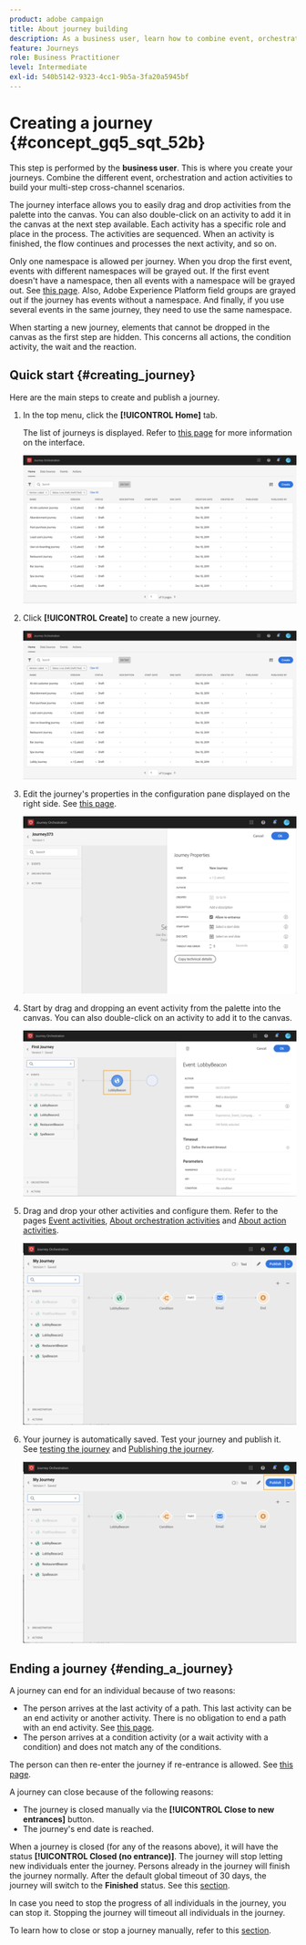 ```yaml
---
product: adobe campaign
title: About journey building
description: As a business user, learn how to combine event, orchestration, and action activities to build a journey.
feature: Journeys
role: Business Practitioner
level: Intermediate
exl-id: 540b5142-9323-4cc1-9b5a-3fa20a5945bf
---
```

# Creating a journey {#concept_gq5_sqt_52b}

This step is performed by the **business user**. This is where you create your journeys. Combine the different event, orchestration and action activities to build your multi-step cross-channel scenarios.

The journey interface allows you to easily drag and drop activities from the palette into the canvas. You can also double-click on an activity to add it in the canvas at the next step available. Each activity has a specific role and place in the process. The activities are sequenced. When an activity is finished, the flow continues and processes the next activity, and so on.

Only one namespace is allowed per journey. When you drop the first event, events with different namespaces will be grayed out. If the first event doesn't have a namespace, then all events with a namespace will be grayed out. See [this page](../event/selecting-the-namespace.md). Also, Adobe Experience Platform field groups are grayed out if the journey has events without a namespace. And finally, if you use several events in the same journey, they need to use the same namespace.

When starting a new journey, elements that cannot be dropped in the canvas as the first step are hidden. This concerns all actions, the condition activity, the wait and the reaction.

## Quick start {#creating_journey}

Here are the main steps to create and publish a journey.

1. In the top menu, click the **[!UICONTROL Home]** tab.

    The list of journeys is displayed. Refer to [this page](../building-journeys/using-the-journey-designer.md) for more information on the interface.

    ![](../assets/journey30.png)

1. Click **[!UICONTROL Create]** to create a new journey.

    ![](../assets/journey31.png)

1. Edit the journey's properties in the configuration pane displayed on the right side. See [this page](../building-journeys/changing-properties.md).

    ![](../assets/journey32.png)

1. Start by drag and dropping an event activity from the palette into the canvas. You can also double-click on an activity to add it to the canvas.

    ![](../assets/journey33.png)

1. Drag and drop your other activities and configure them. Refer to the pages [Event activities](../building-journeys/event-activities.md), [About orchestration activities](../building-journeys/about-orchestration-activities.md) and [About action activities](../building-journeys/about-action-activities.md).

    ![](../assets/journey34.png)

1. Your journey is automatically saved. Test your journey and publish it. See [testing the journey](../building-journeys/testing-the-journey.md) and [Publishing the journey](../building-journeys/publishing-the-journey.md).

    ![](../assets/journey36.png)

## Ending a journey {#ending_a_journey}

A journey can end for an individual because of two reasons:

* The person arrives at the last activity of a path. This last activity can be an end activity or another activity. There is no obligation to end a path with an end activity. See [this page](../building-journeys/end-activity.md).
* The person arrives at a condition activity (or a wait activity with a condition) and does not match any of the conditions.

The person can then re-enter the journey if re-entrance is allowed. See [this page](../building-journeys/changing-properties.md).

A journey can close because of the following reasons:

* The journey is closed manually via the **[!UICONTROL Close to new entrances]** button. 
* The journey's end date is reached.

When a journey is closed (for any of the reasons above), it will have the status **[!UICONTROL Closed (no entrance)]**. The journey will stop letting new individuals enter the journey. Persons already in the journey will finish the journey normally. After the default global timeout of 30 days, the journey will switch to the **Finished** status. See this [section](../building-journeys/changing-properties.md#entrance).

In case you need to stop the progress of all individuals in the journey, you can stop it. Stopping the journey will timeout all individuals in the journey.

To learn how to close or stop a journey manually, refer to this [section](../building-journeys/terminating-a-journey.md).
